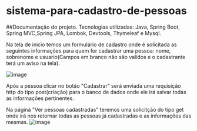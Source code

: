 # sistema-para-cadastro-de-pessoas

##Documentação do projeto.
Tecnologias utilizadas: Java, Spring Boot, Spring MVC,Spring JPA, Lombok, Devtools, Thymeleaf e Mysql.

Na tela de inicio temos um formulário de cadastro onde é solicitada as seguintes informações para quem for cadastrar uma pessoa: nome, sobrenome e usuario(Campos em branco não são valídos e o cadastrante terá um aviso na tela).

![image](https://github.com/mailonnuunes/sistema-para-cadastro-de-pessoas/assets/100615338/467cca1f-878d-4e27-a5a6-ce83d2827919)

Após a pessoa clicar no botão "Cadastrar" será enviada uma requisição http do tipo post(criação) para o banco de dados onde ele irá salvar todas as informações pertinentes.

Na páginá "Ver pessoas cadastradas" teremos uma solicitção do tipo get onde irá nos retornar todas as pessoas já cadastradas e as informações das mesmas. 
![image](https://github.com/mailonnuunes/sistema-para-cadastro-de-pessoas/assets/100615338/b52739be-f986-4619-81c2-d5614c310245)


